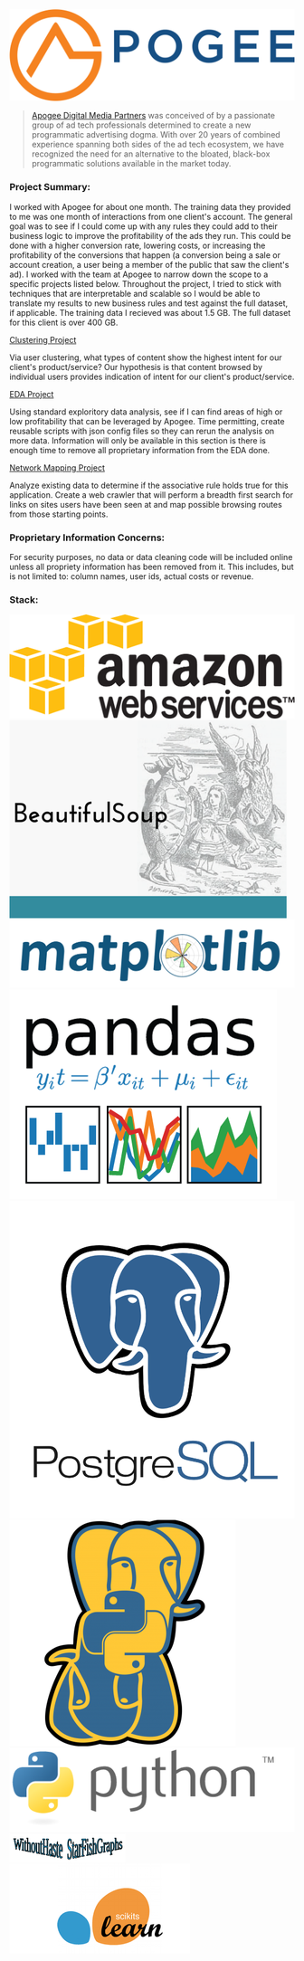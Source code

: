 <img src="images/Apogee.png">

>[Apogee Digital Media Partners](https://www.apogeedigital.media) was conceived of by a passionate group of ad tech professionals determined to create a new programmatic advertising dogma. With over 20 years of combined experience spanning both sides of the ad tech ecosystem, we have recognized the need for an alternative to the bloated, black-box programmatic solutions available in the market today.

### Project Summary:

I worked with Apogee for about one month. The training data they provided to me was one month of interactions from one client's account. The general goal was to see if I could come up with any rules they could add to their business logic to improve the profitability of the ads they run. This could be done with a higher conversion rate, lowering costs, or increasing the profitability of the conversions that happen (a conversion being a sale or account creation, a user being a member of the public that saw the client's ad). I worked with the team at Apogee to narrow down the scope to a specific projects listed below. Throughout the project, I tried to stick with techniques that are interpretable and scalable so I would be able to translate my results to new business rules and test against the full dataset, if applicable. The training data I recieved was about 1.5 GB. The full dataset for this client is over 400 GB.


[Clustering Project](https://github.com/AmeliaMaier/Capstone_Machine_Learning_Apogee/blob/master/ClusteringREADME.md)

Via user clustering, what types of content show the highest intent for our client's
product/service? Our hypothesis is that content browsed by individual users provides indication of intent for our client's
product/service. 

[EDA Project](https://github.com/AmeliaMaier/Capstone_Machine_Learning_Apogee/blob/master/edaREADME.md)

Using standard exploritory data analysis, see if I can find areas of high or low profitability that can be leveraged by Apogee. Time permitting, create reusable scripts with json config files so they can rerun the analysis on more data. Information will only be available in this section is there is enough time to remove all proprietary information from the EDA done. 

[Network Mapping Project](https://github.com/AmeliaMaier/Capstone_Machine_Learning_Apogee/blob/master/NetworkGraphingREADME.md)

Analyze existing data to determine if the associative rule holds true for this application. Create a web crawler that will
perform a breadth first search for links on sites users have been seen at and map possible browsing routes from those starting points.


### Proprietary Information Concerns:

For security purposes, no data or data cleaning code will be included online unless all propriety information has been removed from it. This includes, but is not limited to: column names, user ids, actual costs or revenue. 


### Stack:

<img src='images/aws.png'> <img src='images/beautifulsoup.png'> <img src='images/matplotlib.png'> <img src='images/pandas.png'> <img src='images/psql.png'> <img src='images/psycopg2.png'> <img src='images/python.png'> <img src='images/starfishgraphs.png'> <img src='images/sklearn.png'>
